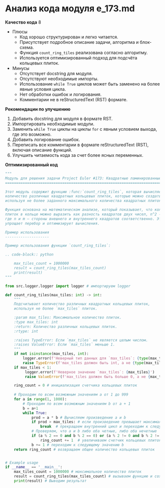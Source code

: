 # Анализ кода модуля e_173.md

**Качество кода**
8
-  Плюсы
    - Код хорошо структурирован и легко читается.
    - Присутствует подробное описание задачи, алгоритма и блок-схема.
    -  Функция `count_ring_tiles` реализована согласно алгоритму.
    - Используется оптимизированный подход для подсчёта кольцевых плиток.
-  Минусы
    - Отсутствует docstring для модуля.
    - Отсутствуют необходимые импорты.
    - Использование `while True` циклов может быть заменено на более явные условия цикла.
    - Нет обработки ошибок и логирования.
    - Комментарии не в reStructuredText (RST) формате.

**Рекомендации по улучшению**
1. Добавить docstring для модуля в формате RST.
2.  Импортировать необходимые модули.
3. Заменить `while True` циклы на циклы `for` с явным условием выхода, где это возможно.
4. Добавить логирование ошибок.
5. Переписать все комментарии в формате reStructuredText (RST), включая описание функций.
6. Улучшить читаемость кода за счет более ясных переменных.

**Оптимизированный код**

```python
"""
Модуль для решения задачи Project Euler #173: Квадратные ламинированные плитки
==========================================================================

Этот модуль содержит функцию :func:`count_ring_tiles`, которая вычисляет
количество различных квадратных кольцевых плиток, которые можно создать,
используя не более заданного максимального количества квадратных плиток.

Функция основана на математическом анализе, который показывает, что количество
плиток в кольце можно выразить как разность квадратов двух чисел, n^2 - m^2,
где n и m — стороны внешнего и внутреннего квадратов соответственно. Это
упрощает перебор и оптимизирует вычисления.

Пример использования
--------------------

Пример использования функции `count_ring_tiles`:

.. code-block:: python

    max_tiles_count = 1000000
    result = count_ring_tiles(max_tiles_count)
    print(result)
"""

from src.logger.logger import logger # импортируем logger

def count_ring_tiles(max_tiles: int) -> int:
    """
    Подсчитывает количество различных квадратных кольцевых плиток,
    используя не более `max_tiles` плиток.

    :param max_tiles: Максимальное количество плиток.
    :type max_tiles: int
    :return: Количество различных кольцевых плиток.
    :rtype: int

    :raises TypeError: Если `max_tiles` не является целым числом.
    :raises ValueError: Если `max_tiles` меньше 1.
    """
    if not isinstance(max_tiles, int):
        logger.error(f'Неверный тип данных для `max_tiles`: {type(max_tiles)}')
        raise TypeError(f'max_tiles должен быть int, а не {type(max_tiles)}')
    if max_tiles < 1:
         logger.error(f'Неверное значение `max_tiles`: {max_tiles}')
         raise ValueError(f'max_tiles должен быть больше 0, а не {max_tiles}')

    ring_count = 0 # инициализация счетчика кольцевых плиток
    
    # Проходим по всем возможным значениям a от 1 до 999
    for a in range(1, 1000):
        # Проходим по всем возможным значениям b от a + 1
        b = a+1
        while True:
            prod = a * b # Вычисляем произведение a и b
            if prod > max_tiles: # если произведение превышает максимальное количество плиток
                break  # прекращаем внутренний цикл и переходим к следующему значению a
            # Проверяем, что a и b либо оба четные, либо оба нечетные
            if (a % 2 == 0 and b % 2 == 0) or (a % 2 != 0 and b % 2 != 0):
                ring_count += 1  # увеличиваем счетчик кольцевых плиток
            b += 1 # переходим к следующему значению b
    return ring_count # возвращаем общее количество кольцевых плиток


# Example usage
if __name__ == '__main__':
    max_tiles_count = 1000000 # максимальное количество плиток
    result = count_ring_tiles(max_tiles_count) # вызываем функцию и сохраняем результат
    print(result) # Выводим результат
```